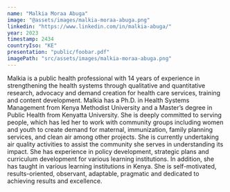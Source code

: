 ```yaml
---
name: "Malkia Moraa Abuga"
image: "@assets/images/malkia-moraa-abuga.png"
linkedin: "https://www.linkedin.com/in/malkia-abuga/"
year: 2023
timestamp: 2434
countryIso: "KE"
presentation: "public/foobar.pdf"
imagePath: "src/assets/images/malkia-moraa-abuga.png"
---
```


Malkia is a public health professional with 14 years of experience in strengthening the health systems through qualitative and quantitative research, advocacy and demand creation for health care services, training and content development. Malkia has a Ph.D. in Health Systems Management from Kenya Methodist University and a Master’s degree in Public Health from Kenyatta University. She is deeply committed to serving people, which has led her to work with community groups including women and youth to create demand for maternal, immunization, family planning services, and clean air among other projects. She is currently undertaking air quality activities to assist the community she serves in understanding its impact. She has experience in policy development, strategic plans and curriculum development for various learning institutions. In addition, she has taught in various learning institutions in Kenya. She is self-motivated, results-oriented, observant, adaptable, pragmatic and dedicated to achieving results and excellence.
